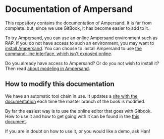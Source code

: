 # Documentation of Ampersand

This repository contains the documentation of Ampersand. It is far from complete. but, since we use GitBook, it has become easier to add to it.

To try Ampersand, you can use an online Ampersand environment such as RAP. If you do not have access to such an environment, you may want to [install Ampersand](https://ampersandtarski.gitbooks.io/documentation/content/installation/installation.html). You can choose to install Ampersand to use [the command-line interface, which isn't exposed online](https://ampersandtarski.gitbooks.io/documentation/content/command-line-interface/command-line-interface.html).

Do you already have access to Ampersand? Or do you not wish to install it? Then read [about modeling in Ampersand](https://ampersandtarski.gitbooks.io/documentation/content/modeling/modeling_in_ampersand.html).

## How to modify this documentation

We have an automatic tool chain in use. It updates a [site with the documentation](https://www.gitbook.com/book/ampersandtarski/documentation) each time the master branch of the book is modified. 

By far the easiest way is to use the online editor that goes with Gitbook. How to use it and how to get going with it can be found in the [this document](https://www.gitbook.com/book/ampersandtarski/the-tools-we-use-for-ampersand).

If you are in doubt on how to use it, or you would like a demo, ask Han! 
